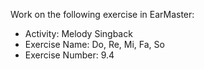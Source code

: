 Work on the following exercise in EarMaster:
- Activity: Melody Singback
- Exercise Name: Do, Re, Mi, Fa, So
- Exercise Number: 9.4
